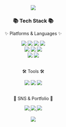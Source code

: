 <div align=center>
	<img src="https://capsule-render.vercel.app/api?type=waving&color=auto&height=200&section=header&text=EJ%20Github!&fontSize=90" />	
</div>
<div align=center>
	<h3>📚 Tech Stack 📚</h3>
	<p>✨ Platforms & Languages ✨</p>
</div>
<div align="center">
	<img src="https://img.shields.io/badge/python-3776AB?style=for-the-badge&logo=python&logoColor=white"> 
	 <img src="https://img.shields.io/badge/c++-00599C?style=for-the-badge&logo=cplusplus&logoColor=white">
	<img src="https://img.shields.io/badge/c-A8B9CC?style=for-the-badge&logo=clogoColor=white">
	<img src="https://img.shields.io/badge/swift-F05138?style=for-the-badge&logo=swift&logoColor=white">
	<br>
	<img src="https://img.shields.io/badge/pytorch-EE4C2C?style=for-the-badge&logo=pytorch&logoColor=white">
	<img src="https://img.shields.io/badge/tensorflow-FF6F00?style=for-the-badge&logo=tensorflow&logoColor=white">
	<img src="https://img.shields.io/badge/opencv-5C3EE8?style=for-the-badge&logo=opencv&logoColor=white">
	<br>
	<img src="https://img.shields.io/badge/linux-FCC624?style=for-the-badge&logo=linux&logoColor=white">
	<img src="https://img.shields.io/badge/docker-2496ED?style=for-the-badge&logo=docker&logoColor=white">
</div>
<br>
<div align=center>
	<p>🛠 Tools 🛠</p>
</div>
<div align=center>
	<img src="https://img.shields.io/badge/visualstudiocode-007ACC?style=for-the-badge&logo=visualstudiocode&logoColor=white">
	<img src="https://img.shields.io/badge/nvidia-76B900?style=for-the-badge&logo=nvidia&logoColor=white">
	<img src="https://img.shields.io/badge/GitHub-181717?style=for-the-badge&logo=GitHub&logoColor=white">
</div>
<br>
<div align=center>
	<p>🎨 SNS & Portfolio 🎨</p>
</div>
<div align=center>
	<a href="https://litt1eforest.tistory.com"> 
		<img src="https://img.shields.io/badge/tistory-EE4C2C?style=for-the-badge&logo=tistory&logoColor=white">
	</a>
	<a href="mailto:oyl456@bme.gachon.ac.kr">
		<img src="https://img.shields.io/badge/gmail-EA4335?style=for-the-badge&logo=gmail&logoColor=white">
	</a>
	<a href="">
		<img src="https://img.shields.io/badge/notion-000000?style=for-the-badge&logo=notion&logoColor=white">
	</a>
	<br>
</div>
<div align=center>
	<br>
<img src="https://github-readme-stats.vercel.app/api?username=kwakeunji&show_icons=true">


<!--
**kwakeunji/kwakeunji** is a ✨ _special_ ✨ repository because its `README.md` (this file) appears on your GitHub profile.

Here are some ideas to get you started:

- 🔭 I’m currently working on ...
- 🌱 I’m currently learning ...
- 👯 I’m looking to collaborate on ...
- 🤔 I’m looking for help with ...
- 💬 Ask me about ...
- 📫 How to reach me: ...
- 😄 Pronouns: ...
- ⚡ Fun fact: ...
-->
